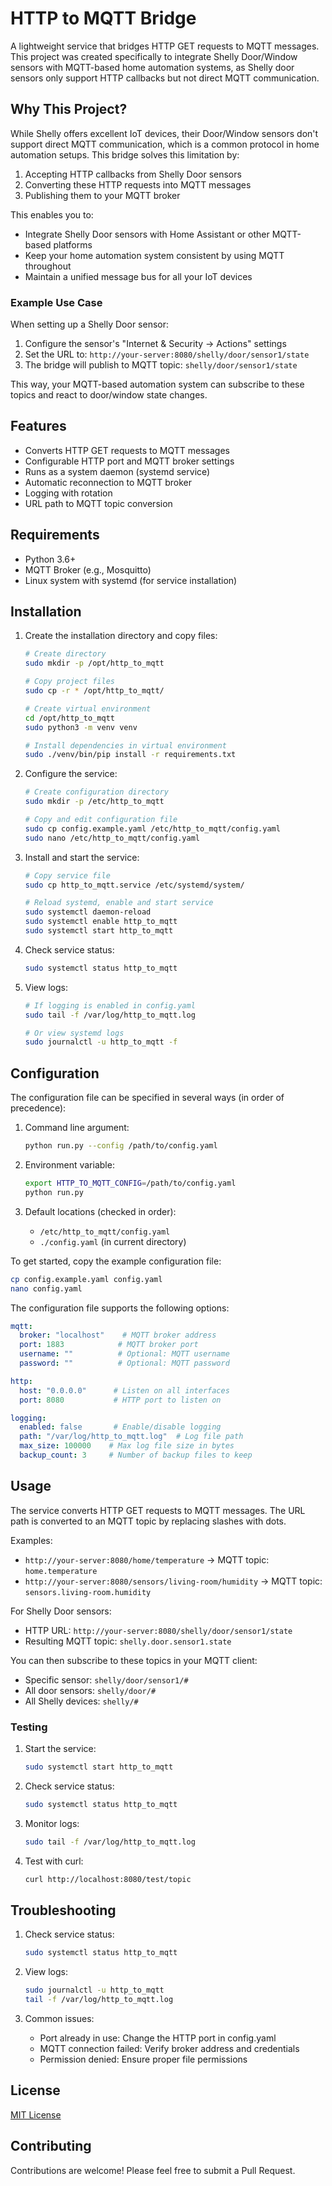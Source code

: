 # HTTP to MQTT Bridge

A lightweight service that bridges HTTP GET requests to MQTT messages. This project was created specifically to integrate Shelly Door/Window sensors with MQTT-based home automation systems, as Shelly door sensors only support HTTP callbacks but not direct MQTT communication.

## Why This Project?

While Shelly offers excellent IoT devices, their Door/Window sensors don't support direct MQTT communication, which is a common protocol in home automation setups. This bridge solves this limitation by:

1. Accepting HTTP callbacks from Shelly Door sensors
2. Converting these HTTP requests into MQTT messages
3. Publishing them to your MQTT broker

This enables you to:
- Integrate Shelly Door sensors with Home Assistant or other MQTT-based platforms
- Keep your home automation system consistent by using MQTT throughout
- Maintain a unified message bus for all your IoT devices

### Example Use Case

When setting up a Shelly Door sensor:
1. Configure the sensor's "Internet & Security → Actions" settings
2. Set the URL to: `http://your-server:8080/shelly/door/sensor1/state`
3. The bridge will publish to MQTT topic: `shelly/door/sensor1/state`

This way, your MQTT-based automation system can subscribe to these topics and react to door/window state changes.

## Features

- Converts HTTP GET requests to MQTT messages
- Configurable HTTP port and MQTT broker settings
- Runs as a system daemon (systemd service)
- Automatic reconnection to MQTT broker
- Logging with rotation
- URL path to MQTT topic conversion

## Requirements

- Python 3.6+
- MQTT Broker (e.g., Mosquitto)
- Linux system with systemd (for service installation)

## Installation

1. Create the installation directory and copy files:
   ```bash
   # Create directory
   sudo mkdir -p /opt/http_to_mqtt
   
   # Copy project files
   sudo cp -r * /opt/http_to_mqtt/
   
   # Create virtual environment
   cd /opt/http_to_mqtt
   sudo python3 -m venv venv
   
   # Install dependencies in virtual environment
   sudo ./venv/bin/pip install -r requirements.txt
   ```

2. Configure the service:
   ```bash
   # Create configuration directory
   sudo mkdir -p /etc/http_to_mqtt

   # Copy and edit configuration file
   sudo cp config.example.yaml /etc/http_to_mqtt/config.yaml
   sudo nano /etc/http_to_mqtt/config.yaml
   ```

3. Install and start the service:
   ```bash
   # Copy service file
   sudo cp http_to_mqtt.service /etc/systemd/system/

   # Reload systemd, enable and start service
   sudo systemctl daemon-reload
   sudo systemctl enable http_to_mqtt
   sudo systemctl start http_to_mqtt
   ```

4. Check service status:
   ```bash
   sudo systemctl status http_to_mqtt
   ```

5. View logs:
   ```bash
   # If logging is enabled in config.yaml
   sudo tail -f /var/log/http_to_mqtt.log
   
   # Or view systemd logs
   sudo journalctl -u http_to_mqtt -f
   ```

## Configuration

The configuration file can be specified in several ways (in order of precedence):

1. Command line argument:
   ```bash
   python run.py --config /path/to/config.yaml
   ```

2. Environment variable:
   ```bash
   export HTTP_TO_MQTT_CONFIG=/path/to/config.yaml
   python run.py
   ```

3. Default locations (checked in order):
   - `/etc/http_to_mqtt/config.yaml`
   - `./config.yaml` (in current directory)

To get started, copy the example configuration file:

```bash
cp config.example.yaml config.yaml
nano config.yaml
```

The configuration file supports the following options:

```yaml
mqtt:
  broker: "localhost"    # MQTT broker address
  port: 1883            # MQTT broker port
  username: ""          # Optional: MQTT username
  password: ""          # Optional: MQTT password

http:
  host: "0.0.0.0"      # Listen on all interfaces
  port: 8080           # HTTP port to listen on

logging:
  enabled: false       # Enable/disable logging
  path: "/var/log/http_to_mqtt.log"  # Log file path
  max_size: 100000    # Max log file size in bytes
  backup_count: 3     # Number of backup files to keep
```

## Usage

The service converts HTTP GET requests to MQTT messages. The URL path is converted to an MQTT topic by replacing slashes with dots.

Examples:
- `http://your-server:8080/home/temperature` → MQTT topic: `home.temperature`
- `http://your-server:8080/sensors/living-room/humidity` → MQTT topic: `sensors.living-room.humidity`

For Shelly Door sensors:
- HTTP URL: `http://your-server:8080/shelly/door/sensor1/state`
- Resulting MQTT topic: `shelly.door.sensor1.state`

You can then subscribe to these topics in your MQTT client:
- Specific sensor: `shelly/door/sensor1/#`
- All door sensors: `shelly/door/#`
- All Shelly devices: `shelly/#`

### Testing

1. Start the service:
   ```bash
   sudo systemctl start http_to_mqtt
   ```

2. Check service status:
   ```bash
   sudo systemctl status http_to_mqtt
   ```

3. Monitor logs:
   ```bash
   sudo tail -f /var/log/http_to_mqtt.log
   ```

4. Test with curl:
   ```bash
   curl http://localhost:8080/test/topic
   ```

## Troubleshooting

1. Check service status:
   ```bash
   sudo systemctl status http_to_mqtt
   ```

2. View logs:
   ```bash
   sudo journalctl -u http_to_mqtt
   tail -f /var/log/http_to_mqtt.log
   ```

3. Common issues:
   - Port already in use: Change the HTTP port in config.yaml
   - MQTT connection failed: Verify broker address and credentials
   - Permission denied: Ensure proper file permissions

## License

[MIT License](LICENSE)

## Contributing

Contributions are welcome! Please feel free to submit a Pull Request.
